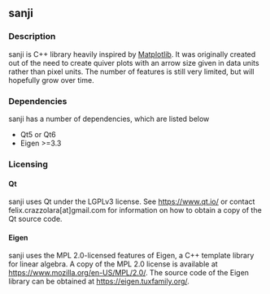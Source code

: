 ## sanji
### Description
sanji is C++ library heavily inspired by [Matplotlib](https://matplotlib.org/). It was originally created out of the need to create quiver plots with an arrow size given in data units rather than pixel units. The number of features is still very limited, but will hopefully grow over time.

### Dependencies
sanji has a number of dependencies, which are listed below
- Qt5 or Qt6
- Eigen >=3.3

### Licensing
#### Qt
sanji uses Qt under the LGPLv3 license. See https://www.qt.io/ or contact felix.crazzolara[at]gmail.com for information on how to obtain a copy of the Qt source code.

#### Eigen
sanji uses the MPL 2.0-licensed features of Eigen, a C++ template library for linear algebra.
A copy of the MPL 2.0 license is available at https://www.mozilla.org/en-US/MPL/2.0/.
The source code of the Eigen library can be obtained at https://eigen.tuxfamily.org/.
